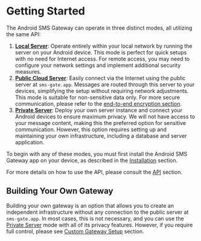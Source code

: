 # Getting Started

The Android SMS Gateway can operate in three distinct modes, all utilizing the same API:

1. [**Local Server**](./local-server.md): Operate entirely within your local network by running the server on your Android device. This mode is perfect for quick setups with no need for Internet access. For remote access, you may need to configure your network settings and implement additional security measures.
2. [**Public Cloud Server**](./public-cloud-server.md): Easily connect via the Internet using the public server at `sms-gate.app`. Messages are routed through this server to your devices, simplifying the setup without requiring network adjustments. This mode is suitable for non-sensitive data only. For more secure communication, please refer to the [end-to-end encryption section](../privacy/encryption.md).
3. [**Private Server**](./private-server.md): Deploy your own server instance and connect your Android devices to ensure maximum privacy. We will not have access to your message content, making this the preferred option for sensitive communication. However, this option requires setting up and maintaining your own infrastructure, including a database and server application.

To begin with any of these modes, you must first install the Android SMS Gateway app on your device, as described in the [Installation](../installation.md) section.

For more details on how to use the API, please consult the [API](../integration/api.md) section.

## Building Your Own Gateway

Building your own gateway is an option that allows you to create an independent infrastructure without any connection to the public server at `sms-gate.app`. In most cases, this is not necessary, and you can use the [Private Server](./private-server.md) mode with all of its privacy features. However, if you require full control, please see [Custom Gateway Setup](./custom-gateway.md) section.